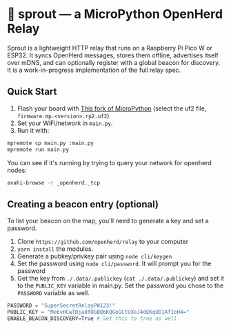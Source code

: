 # 🌱 sprout — a MicroPython OpenHerd Relay

Sprout is a lightweight HTTP relay that runs on a Raspberry Pi Pico W or ESP32. It syncs OpenHerd messages, stores them offline, advertises itself over mDNS, and can optionally register with a global beacon for discovery. It is a work-in-progress implementation of the full relay spec.

## Quick Start

1. Flash your board with [This fork of MicroPython](https://github.com/cbrand/micropython-mdns/releases) (select the uf2 file, `firmware.mp.<version>.rp2.uf2`)
2. Set your WiFi/network in `main.py`.
3. Run it with:

```bash
mpremote cp main.py :main.py
mpremote run main.py
```

You can see if it's running by trying to query your network for openherd nodes:
```bash
avahi-browse -r _openherd._tcp
```

## Creating a beacon entry (optional)
To list your beacon on the map, you'll need to generate a key and set a password.
1. Clone `https://github.com/openherd/relay` to your computer
2. `yarn install` the modules.
3. Generate a pubkey/privkey pair using `node cli/keygen`
4. Set the password using `node cli/password`. It will prompt you for the password
5. Get the key from `./.data/.publickey` (`cat ./.data/.publickey`) and set it to the `PUBLIC_KEY` variable in main.py. Set the password you chose to the `PASSWORD` variable as well.

```python
PASSWORD = "SuperSecretRelayPW123!"
PUBLIC_KEY = "Me6vHCwTRja0fOGBQ6KQGoGCtUXeJ4dEKqUD1AfIoH4="
ENABLE_BEACON_DISCOVERY=True # Set this to true as well
```